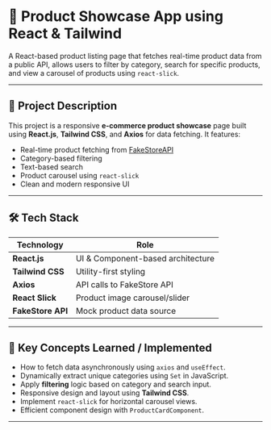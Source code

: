 # 🛒 Product Showcase App using React & Tailwind

A React-based product listing page that fetches real-time product data from a public API, allows users to filter by category, search for specific products, and view a carousel of products using `react-slick`.

---

## 🚀 Project Description

This project is a responsive **e-commerce product showcase** page built using **React.js**, **Tailwind CSS**, and **Axios** for data fetching. It features:
- Real-time product fetching from [FakeStoreAPI](https://fakestoreapi.com/)
- Category-based filtering
- Text-based search
- Product carousel using `react-slick`
- Clean and modern responsive UI

---

## 🛠 Tech Stack

| Technology        | Role                                |
|------------------|-------------------------------------|
| **React.js**      | UI & Component-based architecture   |
| **Tailwind CSS**  | Utility-first styling               |
| **Axios**         | API calls to FakeStore API          |
| **React Slick**   | Product image carousel/slider       |
| **FakeStore API** | Mock product data source            |

---

## 🧠 Key Concepts Learned / Implemented

- How to fetch data asynchronously using `axios` and `useEffect`.
- Dynamically extract unique categories using `Set` in JavaScript.
- Apply **filtering** logic based on category and search input.
- Responsive design and layout using **Tailwind CSS**.
- Implement `react-slick` for horizontal carousel views.
- Efficient component design with `ProductCardComponent`.

---


